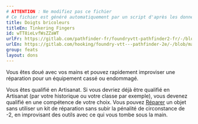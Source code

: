 ```yaml
---
# ATTENTION : Ne modifiez pas ce fichier
# Ce fichier est généré automatiquement par un script d'après les données du module Foundry VTT officiel et de sa traduction
title: Doigts bricoleurs
titleEn: Tinkering Fingers
id: wTT8ieLvfWsZZaWT
urlFr: https://gitlab.com/pathfinder-fr/foundryvtt-pathfinder2-fr/-/blob/master/data/feats/wTT8ieLvfWsZZaWT.htm
urlEn: https://gitlab.com/hooking/foundry-vtt---pathfinder-2e/-/blob/master/packs/data/feats.db/tinkering-fingers.json
group: feats
layout: dons
---
```

Vous êtes doué avec vos mains et pouvez rapidement improviser une réparation pour un équipement cassé ou endommagé.

Vous êtes qualifié en Artisanat. Si vous devriez déjà être qualifié en Artisanat (par votre historique ou votre classe par exemple), vous devenez qualifié en une compétence de votre choix. Vous pouvez [Réparer](../actions/réparer.md) un objet sans utiliser un kit de réparation sans subir la pénalité de circonstance de -2, en improvisant des outils avec ce qui vous tombe sous la main.


